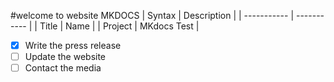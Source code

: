 #welcome to website MKDOCS 
| Syntax | Description |
| ----------- | ----------- |
| Title | Name |
| Project | MKdocs Test |


- [x] Write the press release
- [ ] Update the website
- [ ] Contact the media
